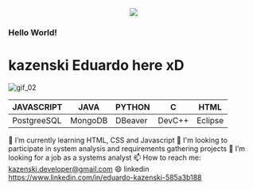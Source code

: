 <div align='center'>
  <img src="https://user-images.githubusercontent.com/56809101/116171413-1b3f8e80-a6df-11eb-9cdd-41c77f824b32.gif">
</div>


### Hello World!
# kazenski Eduardo here xD

![gif_02](https://user-images.githubusercontent.com/56809101/116171413-1b3f8e80-a6df-11eb-9cdd-41c77f824b32.gif)


| JAVASCRIPT | JAVA | PYTHON | C | HTML | 
| ------------ | ------------- | ------------- | ------------- | ------------- |
| PostgreeSQL | MongoDB | DBeaver | DevC++ | Eclipse | 


🌱 I’m currently learning HTML, CSS and Javascript
👯 I'm looking to participate in system analysis and requirements gathering projects
🔭 I’m looking for a job as a systems analyst
📫 How to reach me: kazenski.developer@gmail.com
😄 linkedin https://www.linkedin.com/in/eduardo-kazenski-585a3b188


<!--
**kazenski-dev/kazenski-dev** is a ✨ _special_ ✨ repository because its `README.md` (this file) appears on your GitHub profile.

Here are some ideas to get you started:

- 🔭 I’m currently working on ...
- 🌱 I’m currently learning ...
- 👯 I’m looking to collaborate on ...
- 🤔 I’m looking for help with ...
- 💬 Ask me about ...
- 📫 How to reach me: ...
- 😄 Pronouns: ...
- ⚡ Fun fact: ...
-->

